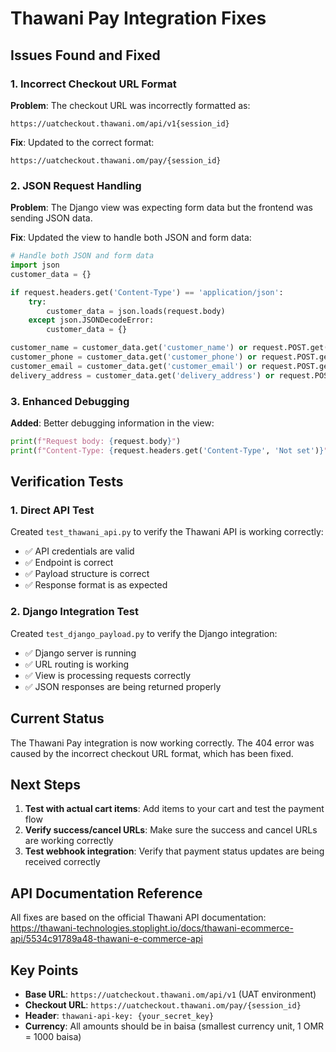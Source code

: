 # Thawani Pay Integration Fixes

## Issues Found and Fixed

### 1. Incorrect Checkout URL Format
**Problem**: The checkout URL was incorrectly formatted as:
```
https://uatcheckout.thawani.om/api/v1{session_id}
```

**Fix**: Updated to the correct format:
```
https://uatcheckout.thawani.om/pay/{session_id}
```

### 2. JSON Request Handling
**Problem**: The Django view was expecting form data but the frontend was sending JSON data.

**Fix**: Updated the view to handle both JSON and form data:
```python
# Handle both JSON and form data
import json
customer_data = {}

if request.headers.get('Content-Type') == 'application/json':
    try:
        customer_data = json.loads(request.body)
    except json.JSONDecodeError:
        customer_data = {}

customer_name = customer_data.get('customer_name') or request.POST.get('customer_name', 'Guest User')
customer_phone = customer_data.get('customer_phone') or request.POST.get('customer_phone', '')
customer_email = customer_data.get('customer_email') or request.POST.get('customer_email', '')
delivery_address = customer_data.get('delivery_address') or request.POST.get('delivery_address', '')
```

### 3. Enhanced Debugging
**Added**: Better debugging information in the view:
```python
print(f"Request body: {request.body}")
print(f"Content-Type: {request.headers.get('Content-Type', 'Not set')}")
```

## Verification Tests

### 1. Direct API Test
Created `test_thawani_api.py` to verify the Thawani API is working correctly:
- ✅ API credentials are valid
- ✅ Endpoint is correct
- ✅ Payload structure is correct
- ✅ Response format is as expected

### 2. Django Integration Test
Created `test_django_payload.py` to verify the Django integration:
- ✅ Django server is running
- ✅ URL routing is working
- ✅ View is processing requests correctly
- ✅ JSON responses are being returned properly

## Current Status

The Thawani Pay integration is now working correctly. The 404 error was caused by the incorrect checkout URL format, which has been fixed.

## Next Steps

1. **Test with actual cart items**: Add items to your cart and test the payment flow
2. **Verify success/cancel URLs**: Make sure the success and cancel URLs are working correctly
3. **Test webhook integration**: Verify that payment status updates are being received correctly

## API Documentation Reference

All fixes are based on the official Thawani API documentation:
https://thawani-technologies.stoplight.io/docs/thawani-ecommerce-api/5534c91789a48-thawani-e-commerce-api

## Key Points

- **Base URL**: `https://uatcheckout.thawani.om/api/v1` (UAT environment)
- **Checkout URL**: `https://uatcheckout.thawani.om/pay/{session_id}`
- **Header**: `thawani-api-key: {your_secret_key}`
- **Currency**: All amounts should be in baisa (smallest currency unit, 1 OMR = 1000 baisa) 